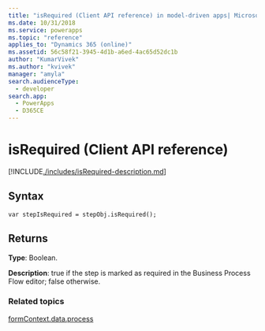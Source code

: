 ```yaml
---
title: "isRequired (Client API reference) in model-driven apps| MicrosoftDocs"
ms.date: 10/31/2018
ms.service: powerapps
ms.topic: "reference"
applies_to: "Dynamics 365 (online)"
ms.assetid: 56c58f21-3945-4d1b-a6ed-4ac65d52dc1b
author: "KumarVivek"
ms.author: "kvivek"
manager: "amyla"
search.audienceType: 
  - developer
search.app: 
  - PowerApps
  - D365CE
---
```

# isRequired (Client API reference)



[!INCLUDE[./includes/isRequired-description.md](./includes/isRequired-description.md)]

## Syntax

`var stepIsRequired = stepObj.isRequired();`

## Returns

**Type**: Boolean. 

**Description**: true if the step is marked as required in the Business Process Flow editor; false otherwise.

### Related topics
 
[formContext.data.process](../../formContext-data-process.md)

